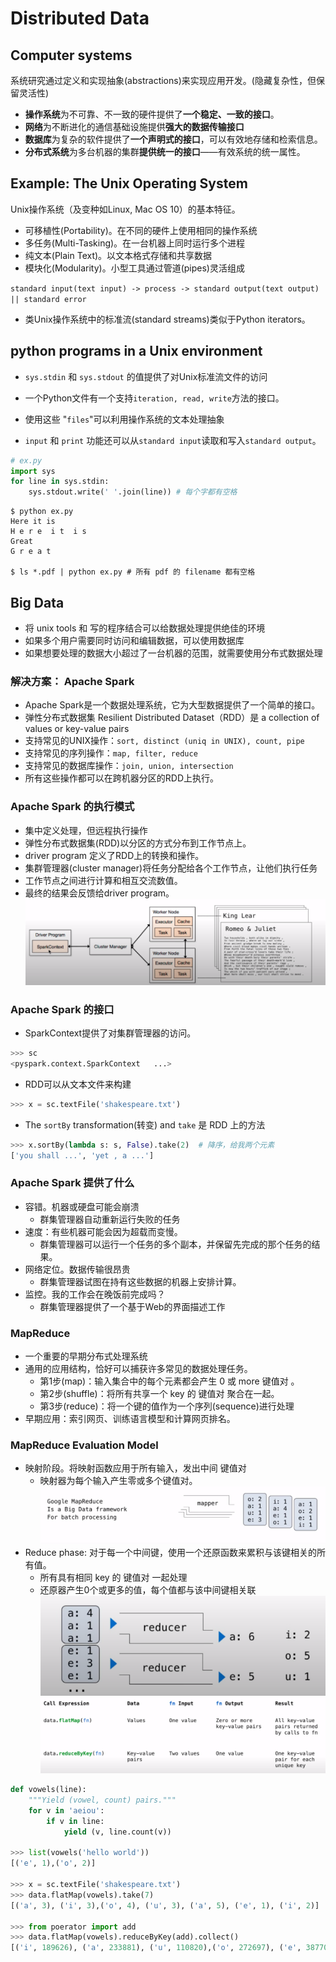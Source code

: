 # Distributed Data 
## Computer systems
系统研究通过定义和实现抽象(abstractions)来实现应用开发。(隐藏复杂性，但保留灵活性)
- **操作系统**为不可靠、不一致的硬件提供了**一个稳定、一致的接口**。
- **网络**为不断进化的通信基础设施提供**强大的数据传输接口**
- **数据库**为复杂的软件提供了**一个声明式的接口**，可以有效地存储和检索信息。
- **分布式系统**为多台机器的集群**提供统一的接口**——有效系统的统一属性。

## Example: The Unix Operating System
Unix操作系统（及变种如Linux, Mac OS 10）的基本特征。
- 可移植性(Portability)。在不同的硬件上使用相同的操作系统
- 多任务(Multi-Tasking)。在一台机器上同时运行多个进程
- 纯文本(Plain Text)。以文本格式存储和共享数据
- 模块化(Modularity)。小型工具通过管道(pipes)灵活组成

`standard input(text input) -> process -> standard output(text output) || standard error`
- 类Unix操作系统中的标准流(standard streams)类似于Python iterators。

## python programs in a Unix environment
- `sys.stdin` 和 `sys.stdout` 的值提供了对Unix标准流文件的访问

- 一个Python文件有一个支持`iteration, read, write`方法的接口。

- 使用这些 "`files`"可以利用操作系统的文本处理抽象

- `input` 和 `print` 功能还可以从`standard input`读取和写入`standard output`。 

  

```python
# ex.py
import sys
for line in sys.stdin:
    sys.stdout.write(' '.join(line)) # 每个字都有空格
```

```shell script
$ python ex.py
Here it is
H e r e  i t  i s
Great
G r e a t

$ ls *.pdf | python ex.py # 所有 pdf 的 filename 都有空格
```



## Big Data

- 将 unix tools 和 写的程序结合可以给数据处理提供绝佳的环境
- 如果多个用户需要同时访问和编辑数据，可以使用数据库
- 如果想要处理的数据大小超过了一台机器的范围，就需要使用分布式数据处理

### 解决方案： Apache Spark
- Apache Spark是一个数据处理系统，它为大型数据提供了一个简单的接口。
- 弹性分布式数据集 Resilient Distributed Dataset（RDD）是 a collection of values or key-value pairs
- 支持常见的UNIX操作：`sort, distinct (uniq in UNIX), count, pipe`
- 支持常见的序列操作：`map, filter, reduce`
- 支持常见的数据库操作：`join, union, intersection`  
- 所有这些操作都可以在跨机器分区的RDD上执行。

### Apache Spark 的执行模式
  - 集中定义处理，但远程执行操作
  - 弹性分布式数据集(RDD)以分区的方式分布到工作节点上。
  - driver program 定义了RDD上的转换和操作。
  - 集群管理器(cluster manager)将任务分配给各个工作节点，让他们执行任务
  - 工作节点之间进行计算和相互交流数值。
  - 最终的结果会反馈给driver program。
![ApacheSparkExecutionModel](imgs/ApacheSparkExecutionModel.png)



### Apache Spark 的接口

- SparkContext提供了对集群管理器的访问。
```python
>>> sc	
<pyspark.context.SparkContext	...>
```
- RDD可以从文本文件来构建
```python
>>>	x = sc.textFile('shakespeare.txt')	
```
- The `sortBy` transformation(转变) and `take` 是 RDD 上的方法
```python
>>> x.sortBy(lambda s: s, False).take(2)  # 降序，给我两个元素	
['you shall ...', 'yet , a ...']
```

### Apache Spark 提供了什么
- 容错。机器或硬盘可能会崩溃
  - 群集管理器自动重新运行失败的任务
- 速度：有些机器可能会因为超载而变慢。
  - 群集管理器可以运行一个任务的多个副本，并保留先完成的那个任务的结果。
- 网络定位。数据传输很昂贵
  - 群集管理器试图在持有这些数据的机器上安排计算。 
- 监控。我的工作会在晚饭前完成吗？
  - 群集管理器提供了一个基于Web的界面描述工作
  
### MapReduce
- 一个重要的早期分布式处理系统
- 通用的应用结构，恰好可以捕获许多常见的数据处理任务。
  - 第1步(map)：输入集合中的每个元素都会产生 0 或 more 键值对 。
  - 第2步(shuffle)：将所有共享一个 key 的 键值对 聚合在一起。
  - 第3步(reduce)：将一个键的值作为一个序列(sequence)进行处理
- 早期应用：索引网页、训练语言模型和计算网页排名。

### MapReduce Evaluation Model
  - 映射阶段。将映射函数应用于所有输入，发出中间 键值对
    - 映射器为每个输入产生零或多个键值对。
    ![KeyValuePairs](imgs/KeyValuePairs.png)
  - Reduce phase: 对于每一个中间键，使用一个还原函数来累积与该键相关的所有值。
    - 所有具有相同 key 的 键值对 一起处理
    - 还原器产生0个或更多的值，每个值都与该中间键相关联
    ![ReducePhase](imgs/ReducePhase.png)
![MapReduceApplications](imgs/MapReduceApplications.png)


```python
def vowels(line):
    """Yield (vowel, count) pairs."""
    for v in 'aeiou':
        if v in line:
            yield (v, line.count(v))

>>> list(vowels('hello world'))
[('e', 1),('o', 2)]

>>> x = sc.textFile('shakespeare.txt')	
>>> data.flatMap(vowels).take(7)
[('a', 3), ('i', 3),('o', 4), ('u', 3), ('a', 5), ('e', 1), ('i', 2)]

>>> from poerator import add
>>> data.flatMap(vowels).reduceByKey(add).collect()
[('i', 189626), ('a', 233881), ('u', 110820),('o', 272697), ('e', 387705)]
```

​    